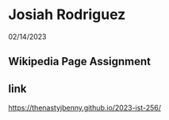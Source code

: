 # Josiah Rodriguez

02/14/2023

## Wikipedia Page Assignment

## link
https://thenastyjbenny.github.io/2023-ist-256/

